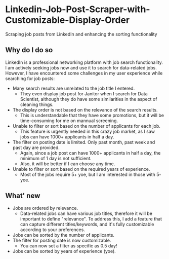 # Linkedin-Job-Post-Scraper-with-Customizable-Display-Order
Scraping job posts from LinkedIn and enhancing the sorting functionality

## Why do I do so
LinkedIn is a professional networking platform with job search functionality. I am actively seeking jobs now and use it to search for data-related jobs. However, I have encountered some challenges in my user experience while searching for job posts:

- Many search results are unrelated to the job title I entered.
  - They even display job post for Janitor when I search for Data Scientist, although they do have some similarities in the aspect of cleaning things.
- The display order is not based on the relevance of the search results.
  - This is understandable that they have some promotions, but it will be time-consuming for me on mannual screening.
- Unable to filter or sort based on the number of applicants for each job.
  - This feature is urgently needed in this crazy job market, as I saw jobs can have 1000+ applicants in half a day.
- The filter on posting date is limited. Only past month, past week and past day are provided.
  - Again, since a job post can have 1000+ applicants in half a day, the minimum of 1 day is not sufficient.
  - Also, it will be better if I can choose any time.
- Unable to filter or sort based on the required years of experience.
  - Most of the jobs require 5+ yoe, but I am interested in those with 5- yoe.

## What' new
- Jobs are ordered by relevance.
  - Data-related jobs can have various job titles, therefore it will be important to define "relevance". To address this, I add a feature that can capture different titles/keywords, and it's fully customizable according to your preferences.
- Jobs can be sorted by the number of applicants.
- The filter for posting date is now customizable.
  - You can now set a filter as specific as 0.5 day!
- Jobs can be sorted by years of experience (yoe).
